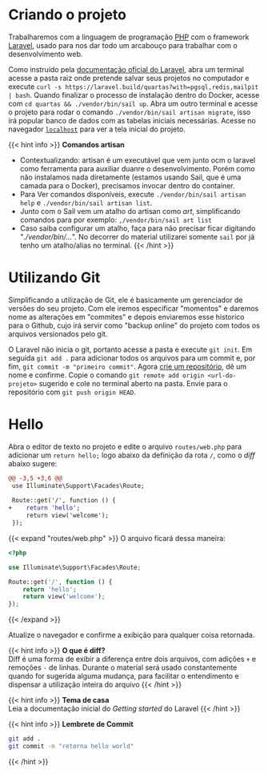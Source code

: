 # Criando o projeto

Trabalharemos com a linguagem de programação [PHP](https://www.php.net/) com o framework [Laravel](https://laravel.com/docs/11.x#meet-laravel), usado para nos dar todo um arcabouço para trabalhar com o desenvolvimento web.

Como instruído pela [documentação oficial do Laravel](https://laravel.com/docs/11.x#docker-installation-using-sail), abra um terminal acesse a pasta raiz onde pretende salvar seus projetos no computador e execute `curl -s https://laravel.build/quartas?with=pgsql,redis,mailpit | bash`. Quando finalizar o processo de instalação dentro do Docker, acesse com `cd quartas && ./vendor/bin/sail up`. Abra um outro terminal e acesse o projeto para rodar o comando `./vendor/bin/sail artisan migrate`, isso irá popular banco de dados com as tabelas iniciais necessárias. Acesse no navegador [`localhost`](http://localhost) para ver a tela inicial do projeto.

{{< hint info >}}
**Comandos artisan**  
- Contextualizando: artisan é um executável que vem junto ocm o laravel como ferramenta para auxiliar duanre o desenvolvimento. Porém como não instalamos nada diretamente (estamos usando Sail, que é uma camada para o Docker), precisamos invocar dentro do container.
- Para Ver comandos disponíveis, execute `./vendor/bin/sail artisan help` e `./vendor/bin/sail artisan list`.
- Junto com o Sail vem um atalho do artisan como *art*, simplificando comandos para por exemplo: `,/vendor/bin/sail art list`
- Caso saiba configurar um atalho, faça para não precisar ficar digitando "*./vendor/bin/...*". No decorrer do material utilizarei somente `sail` por já tenho um atalho/alias no terminal.
{{< /hint >}}

# Utilizando Git

Simplificando a utilização de Git, ele é basicamente um gerenciador de versões do seu projeto. Com ele iremos especificar "momentos" e daremos nome as alterações em "commites" e depois enviaremos esse historico para o Github, cujo irá servir como "backup online" do projeto com todos os arquivos versionados pelo git.

O Laravel não inicia o git, portanto acesse a pasta e execute `git init`. Em seguida `git add .` para adicionar todos os arquivos para um commit e, por fim, `git commit -m "primeiro commit"`. Agora [crie um repositório](https://github.com/new), dê um nome e confirme. Copie o comando `git remote add origin <url-do-projeto>` sugerido e cole no terminal aberto na pasta. Envie para o repositório com `git push origin HEAD`.

# Hello

Abra o editor de texto no projeto e edite o arquivo `routes/web.php` para adicionar um `return hello;` logo abaixo da definição da rota `/`, como o *diff* abaixo sugere:

```diff
@@ -3,5 +3,6 @@
 use Illuminate\Support\Facades\Route;
 
 Route::get('/', function () {
+    return 'hello';
     return view('welcome');
 });
```

{{< expand "routes/web.php" >}}
O arquivo ficará dessa maneira:

```php
<?php

use Illuminate\Support\Facades\Route;

Route::get('/', function () {
    return 'hello';
    return view('welcome');
});
```
{{< /expand >}}

Atualize o navegador e confirme a exibição para qualquer coisa retornada.

{{< hint info >}}
**O que é diff?**  
Diff é uma forma de exibir a diferença entre dois arquivos, com adições `+` e remoções `-` de linhas. Durante o material será usado constantemente quando for sugerida alguma mudança, para facilitar o entendimento e dispensar a utilização inteira do arquivo
{{< /hint >}}

{{< hint info >}}
**Tema de casa**  
Leia a documentação inicial do *Getting started* do Laravel
{{< /hint >}}

{{< hint info >}}
**Lembrete de Commit**  
```sh
git add .
git commit -m "retorna hello world"
```
{{< /hint >}}
